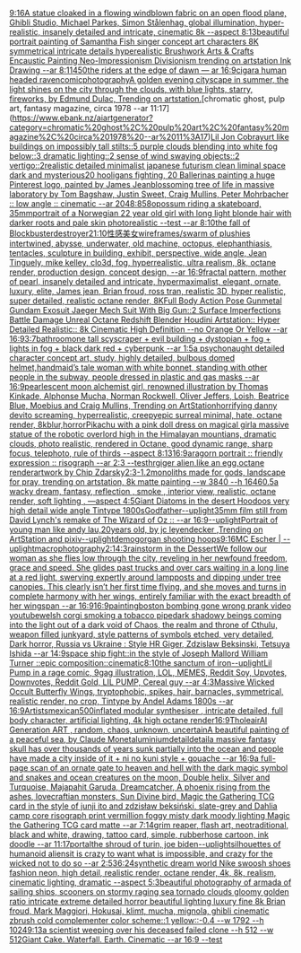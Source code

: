 [9:16](https://www.ebank.nz/aiartgenerator?category=9%3A16)[A statue cloaked in a flowing windblown fabric on an open flood plane, Ghibli Studio, Michael Parkes, Simon Stålenhag, global illumination, hyper-realistic, insanely detailed and intricate, cinematic 8k --aspect 8:13](https://www.ebank.nz/aiartgenerator?category=A%20statue%20cloaked%20in%20a%20flowing%20windblown%20fabric%20on%20an%20open%20flood%20plane%2C%20Ghibli%20Studio%2C%20Michael%20Parkes%2C%20Simon%20St%C3%A5lenhag%2C%20global%20illumination%2C%20hyper-realistic%2C%20insanely%20detailed%20and%20intricate%2C%20cinematic%208k%20--aspect%208%3A13)[beautiful portrait painting of Samantha Fish singer concept art characters 8K symmetrical intricate details hyperealistic Brushwork Arts & Crafts Encaustic Painting Neo-Impressionism Divisionism trending on artstation Ink Drawing --ar 8:11](https://www.ebank.nz/aiartgenerator?category=beautiful%20portrait%20painting%20of%20Samantha%20Fish%20singer%20concept%20art%20characters%208K%20symmetrical%20intricate%20details%20hyperealistic%20Brushwork%20Arts%20%26%20Crafts%20Encaustic%20Painting%20Neo-Impressionism%20Divisionism%20trending%20on%20artstation%20Ink%20Drawing%20--ar%208%3A11)[450](https://www.ebank.nz/aiartgenerator?category=450)[the riders at the edge of dawn — ar 16:9](https://www.ebank.nz/aiartgenerator?category=the%20riders%20at%20the%20edge%20of%20dawn%20%E2%80%94%20ar%2016%3A9)[cigar](https://www.ebank.nz/aiartgenerator?category=cigar)[a human headed raven](https://www.ebank.nz/aiartgenerator?category=a%20human%20headed%20raven)[comic](https://www.ebank.nz/aiartgenerator?category=comic)[photography](https://www.ebank.nz/aiartgenerator?category=photography)[A golden evening cityscape in summer, the light shines on the city through the clouds, with blue lights, starry, fireworks, by Edmund Dulac, Trending on artstation.](https://www.ebank.nz/aiartgenerator?category=A%20golden%20evening%20cityscape%20in%20summer%2C%20the%20light%20shines%20on%20the%20city%20through%20the%20clouds%2C%20with%20blue%20lights%2C%20starry%2C%20fireworks%2C%20by%20Edmund%20Dulac%2C%20Trending%20on%20artstation.)[chromatic ghost, pulp art, fantasy magazine, circa 1978 --ar 11:17](https://www.ebank.nz/aiartgenerator?category=chromatic%20ghost%2C%20pulp%20art%2C%20fantasy%20magazine%2C%20circa%201978%20--ar%2011%3A17)[Lil Jon Cobra](https://www.ebank.nz/aiartgenerator?category=Lil%20Jon%20Cobra)[yurt like buildings on impossibly tall stilts::5 purple clouds blending into white fog below::3 dramatic lighting::2 sense of wind swaying objects::2 vertigo::2](https://www.ebank.nz/aiartgenerator?category=yurt%20like%20buildings%20on%20impossibly%20tall%20stilts%3A%3A5%20purple%20clouds%20blending%20into%20white%20fog%20below%3A%3A3%20dramatic%20lighting%3A%3A2%20sense%20of%20wind%20swaying%20objects%3A%3A2%20vertigo%3A%3A2)[realistic detailed minimalist japanese futurism clean liminal space dark and mysterious](https://www.ebank.nz/aiartgenerator?category=realistic%20detailed%20minimalist%20japanese%20futurism%20clean%20liminal%20space%20dark%20and%20mysterious)[20 hooligans fighting, 20 Ballerinas painting a huge Pinterest logo, painted by James Jean](https://www.ebank.nz/aiartgenerator?category=20%20hooligans%20fighting%2C%2020%20Ballerinas%20painting%20a%20huge%20Pinterest%20logo%2C%20painted%20by%20James%20Jean)[blossoming tree of life in massive laboratory by Tom Bagshaw, Justin Sweet, Craig Mullins, Peter Mohrbacher :: low angle :: cinematic --ar 2048:858](https://www.ebank.nz/aiartgenerator?category=blossoming%20tree%20of%20life%20in%20massive%20laboratory%20by%20Tom%20Bagshaw%2C%20Justin%20Sweet%2C%20Craig%20Mullins%2C%20Peter%20Mohrbacher%20%3A%3A%20low%20angle%20%3A%3A%20cinematic%20--ar%202048%3A858)[opossum riding a skateboard, 35mm](https://www.ebank.nz/aiartgenerator?category=opossum%20riding%20a%20skateboard%2C%2035mm)[portrait of a Norwegian 22 year old girl with long light blonde hair with darker roots and pale skin photorealistic --test --ar 8:10](https://www.ebank.nz/aiartgenerator?category=portrait%20of%20a%20Norwegian%2022%20year%20old%20girl%20with%20long%20light%20blonde%20hair%20with%20darker%20roots%20and%20pale%20skin%20photorealistic%20--test%20--ar%208%3A10)[the fall of Blockbuster](https://www.ebank.nz/aiartgenerator?category=the%20fall%20of%20Blockbuster)[destroyer](https://www.ebank.nz/aiartgenerator?category=destroyer)[21:10](https://www.ebank.nz/aiartgenerator?category=21%3A10)[性感美女](https://www.ebank.nz/aiartgenerator?category=%E6%80%A7%E6%84%9F%E7%BE%8E%E5%A5%B3)[wireframes](https://www.ebank.nz/aiartgenerator?category=wireframes)[/swarm of plushies intertwined, abysse, underwater, old machine, octopus, elephanthiasis, tentacles, sculpture in building, exhibit, perspective, wide angle, Jean Tinguely, mike kelley, clo3d, fog, hyperrealistic, ultra realism, 8k, octane render, production design, concept design, --ar 16:9](https://www.ebank.nz/aiartgenerator?category=/swarm%20of%20plushies%20intertwined%2C%20abysse%2C%20underwater%2C%20old%20machine%2C%20octopus%2C%20elephanthiasis%2C%20tentacles%2C%20sculpture%20in%20building%2C%20exhibit%2C%20perspective%2C%20wide%20angle%2C%20Jean%20Tinguely%2C%20mike%20kelley%2C%20clo3d%2C%20fog%2C%20hyperrealistic%2C%20ultra%20realism%2C%208k%2C%20octane%20render%2C%20production%20design%2C%20concept%20design%2C%20--ar%2016%3A9)[fractal pattern, mother of pearl, insanely detailed and intricate, hypermaximalist, elegant, ornate, luxury, elite, James jean, Brian froud, ross tran, realistic 3D, hyper realistic, super detailed, realistic octane render, 8K](https://www.ebank.nz/aiartgenerator?category=fractal%20pattern%2C%20mother%20of%20pearl%2C%20insanely%20detailed%20and%20intricate%2C%20hypermaximalist%2C%20elegant%2C%20ornate%2C%20luxury%2C%20elite%2C%20James%20jean%2C%20Brian%20froud%2C%20ross%20tran%2C%20realistic%203D%2C%20hyper%20realistic%2C%20super%20detailed%2C%20realistic%20octane%20render%2C%208K)[Full Body Action Pose Gunmetal Gundam Exosuit Jaeger Mech Suit With Big Gun::2 Surface Imperfections Battle Damage Unreal Octane Redshift Blender Houdini Artstation:: Hyper Detailed Realistic:: 8k Cinematic High Definition --no Orange Or Yellow --ar 16:9](https://www.ebank.nz/aiartgenerator?category=Full%20Body%20Action%20Pose%20Gunmetal%20Gundam%20Exosuit%20Jaeger%20Mech%20Suit%20With%20Big%20Gun%3A%3A2%20Surface%20Imperfections%20Battle%20Damage%20Unreal%20Octane%20Redshift%20Blender%20Houdini%20Artstation%3A%3A%20Hyper%20Detailed%20Realistic%3A%3A%208k%20Cinematic%20High%20Definition%20--no%20Orange%20Or%20Yellow%20--ar%2016%3A9)[3:7](https://www.ebank.nz/aiartgenerator?category=3%3A7)[bathroom](https://www.ebank.nz/aiartgenerator?category=bathroom)[one tall scyscraper + evil building + dystopian + fog + lights in fog + black dark red + cyberpunk --ar 1:5](https://www.ebank.nz/aiartgenerator?category=one%20tall%20scyscraper%20%2B%20evil%20building%20%2B%20dystopian%20%2B%20fog%20%2B%20lights%20in%20fog%20%2B%20black%20dark%20red%20%2B%20cyberpunk%20--ar%201%3A5)[a psychonaught detailed character concept art, study, highly detailed, bulbous domed helmet,](https://www.ebank.nz/aiartgenerator?category=a%20psychonaught%20detailed%20character%20concept%20art%2C%20study%2C%20highly%20detailed%2C%20bulbous%20domed%20helmet%2C)[handmaid’s tale woman with white bonnet, standing with other people in the subway, people dressed in plastic and gas masks --ar 16:9](https://www.ebank.nz/aiartgenerator?category=handmaid%E2%80%99s%20tale%20woman%20with%20white%20bonnet%2C%20standing%20with%20other%20people%20in%20the%20subway%2C%20people%20dressed%20in%20plastic%20and%20gas%20masks%20--ar%2016%3A9)[pearlescent moon alchemist girl, renowned illustration by Thomas Kinkade, Alphonse Mucha, Norman Rockwell, Oliver Jeffers, Loish, Beatrice Blue, Moebius and Craig Mullins, Trending on ArtStation](https://www.ebank.nz/aiartgenerator?category=pearlescent%20moon%20alchemist%20girl%2C%20renowned%20illustration%20by%20Thomas%20Kinkade%2C%20Alphonse%20Mucha%2C%20Norman%20Rockwell%2C%20Oliver%20Jeffers%2C%20Loish%2C%20Beatrice%20Blue%2C%20Moebius%20and%20Craig%20Mullins%2C%20Trending%20on%20ArtStation)[horrifying danny devito screaming, hyperrealistic, creepy](https://www.ebank.nz/aiartgenerator?category=horrifying%20danny%20devito%20screaming%2C%20hyperrealistic%2C%20creepy)[epic surreal minimal, hate, octane render, 8k](https://www.ebank.nz/aiartgenerator?category=epic%20surreal%20minimal%2C%20hate%2C%20octane%20render%2C%208k)[blur,](https://www.ebank.nz/aiartgenerator?category=blur%2C)[horror](https://www.ebank.nz/aiartgenerator?category=horror)[Pikachu with a pink doll dress on magical girl](https://www.ebank.nz/aiartgenerator?category=Pikachu%20with%20a%20pink%20doll%20dress%20on%20magical%20girl)[a massive statue of the robotic overlord high in the Himalayan mountians, dramatic clouds, photo realistic, rendered in Octane, good dynamic range, sharp focus, telephoto, rule of thirds --aspect 8:13](https://www.ebank.nz/aiartgenerator?category=a%20massive%20statue%20of%20the%20robotic%20overlord%20high%20in%20the%20Himalayan%20mountians%2C%20dramatic%20clouds%2C%20photo%20realistic%2C%20rendered%20in%20Octane%2C%20good%20dynamic%20range%2C%20sharp%20focus%2C%20telephoto%2C%20rule%20of%20thirds%20--aspect%208%3A13)[16:9](https://www.ebank.nz/aiartgenerator?category=16%3A9)[aragorn portrait :: friendly expression :: risograph --ar 2:3 --test](https://www.ebank.nz/aiartgenerator?category=aragorn%20portrait%20%3A%3A%20friendly%20expression%20%3A%3A%20risograph%20--ar%202%3A3%20--test)[hrgiger alien,like an egg,octane render](https://www.ebank.nz/aiartgenerator?category=hrgiger%20alien%2Clike%20an%20egg%2Coctane%20render)[artwork by Chip Zdarsky](https://www.ebank.nz/aiartgenerator?category=artwork%20by%20Chip%20Zdarsky)[2:3](https://www.ebank.nz/aiartgenerator?category=2%3A3)[-1.2](https://www.ebank.nz/aiartgenerator?category=-1.2)[monoliths made for gods, landscape for pray, trending on artstation, 8k matte painting --w 3840 --h 1646](https://www.ebank.nz/aiartgenerator?category=monoliths%20made%20for%20gods%2C%20landscape%20for%20pray%2C%20trending%20on%20artstation%2C%208k%20matte%20painting%20--w%203840%20--h%201646)[0.5](https://www.ebank.nz/aiartgenerator?category=0.5)[a wacky dream, fantasy, reflection , smoke , interior view, realistic, octane render, soft lighting , —aspect 4:5](https://www.ebank.nz/aiartgenerator?category=a%20wacky%20dream%2C%20fantasy%2C%20reflection%20%2C%20smoke%20%2C%20interior%20view%2C%20realistic%2C%20octane%20render%2C%20soft%20lighting%20%2C%20%E2%80%94aspect%204%3A5)[Giant Diatoms in the desert Hoodoos  very high detail wide angle Tintype 1800s](https://www.ebank.nz/aiartgenerator?category=Giant%20Diatoms%20in%20the%20desert%20Hoodoos%20%20very%20high%20detail%20wide%20angle%20Tintype%201800s)[Godfather](https://www.ebank.nz/aiartgenerator?category=Godfather)[--uplight](https://www.ebank.nz/aiartgenerator?category=--uplight)[35mm film still from David Lynch's remake of The Wizard of Oz :: --ar 16:9](https://www.ebank.nz/aiartgenerator?category=35mm%20film%20still%20from%20David%20Lynch%27s%20remake%20of%20The%20Wizard%20of%20Oz%20%3A%3A%20--ar%2016%3A9)[--uplight](https://www.ebank.nz/aiartgenerator?category=--uplight)[Portrait of young man like andy lau,20years old, by jc leyendecker ,Trending on ArtStation and pixiv](https://www.ebank.nz/aiartgenerator?category=Portrait%20of%20young%20man%20like%20andy%20lau%2C20years%20old%2C%20by%20jc%20leyendecker%20%2CTrending%20on%20ArtStation%20and%20pixiv)[--uplight](https://www.ebank.nz/aiartgenerator?category=--uplight)[demogorgan shooting hoops](https://www.ebank.nz/aiartgenerator?category=demogorgan%20shooting%20hoops)[9:16](https://www.ebank.nz/aiartgenerator?category=9%3A16)[MC Escher | ](https://www.ebank.nz/aiartgenerator?category=MC%20Escher%20%7C%20)[--uplight](https://www.ebank.nz/aiartgenerator?category=--uplight)[macrophotography](https://www.ebank.nz/aiartgenerator?category=macrophotography)[2:1](https://www.ebank.nz/aiartgenerator?category=2%3A1)[4:3](https://www.ebank.nz/aiartgenerator?category=4%3A3)[rainstorm in the Dessert](https://www.ebank.nz/aiartgenerator?category=rainstorm%20in%20the%20Dessert)[We follow our woman as she flies low through the city, reveling in her newfound freedom, grace and speed. She glides past trucks and over cars waiting in a long line at a red light, swerving expertly around lampposts and dipping under tree canopies. This clearly isn’t her first time flying, and she moves and turns in complete harmony with her wings, entirely familiar with the exact breadth of her wingspan --ar 16:9](https://www.ebank.nz/aiartgenerator?category=We%20follow%20our%20woman%20as%20she%20flies%20low%20through%20the%20city%2C%20reveling%20in%20her%20newfound%20freedom%2C%20grace%20and%20speed.%20She%20glides%20past%20trucks%20and%20over%20cars%20waiting%20in%20a%20long%20line%20at%20a%20red%20light%2C%20swerving%20expertly%20around%20lampposts%20and%20dipping%20under%20tree%20canopies.%20This%20clearly%20isn%E2%80%99t%20her%20first%20time%20flying%2C%20and%20she%20moves%20and%20turns%20in%20complete%20harmony%20with%20her%20wings%2C%20entirely%20familiar%20with%20the%20exact%20breadth%20of%20her%20wingspan%20--ar%2016%3A9)[16:9](https://www.ebank.nz/aiartgenerator?category=16%3A9)[painting](https://www.ebank.nz/aiartgenerator?category=painting)[boston bombing gone wrong prank video youtube](https://www.ebank.nz/aiartgenerator?category=boston%20bombing%20gone%20wrong%20prank%20video%20youtube)[welsh corgi smoking a tobacco pipe](https://www.ebank.nz/aiartgenerator?category=welsh%20corgi%20smoking%20a%20tobacco%20pipe)[dark shadowy beings coming into the light out of a dark void of Chaos, the realm and throne of Cthulu, weapon filled junkyard, style patterns of symbols etched, very detailed, Dark horror, Russia vs Ukraine : Style HR Giger, Zdzislaw Beksinski, Tetsuya Ishida --ar 14:9](https://www.ebank.nz/aiartgenerator?category=dark%20shadowy%20beings%20coming%20into%20the%20light%20out%20of%20a%20dark%20void%20of%20Chaos%2C%20the%20realm%20and%20throne%20of%20Cthulu%2C%20weapon%20filled%20junkyard%2C%20style%20patterns%20of%20symbols%20etched%2C%20very%20detailed%2C%20Dark%20horror%2C%20Russia%20vs%20Ukraine%20%3A%20Style%20HR%20Giger%2C%20Zdzislaw%20Beksinski%2C%20Tetsuya%20Ishida%20--ar%2014%3A9)[space ship fight::in the style of Joseph Mallord William Turner ::epic composition::cinematic](https://www.ebank.nz/aiartgenerator?category=space%20ship%20fight%3A%3Ain%20the%20style%20of%20Joseph%20Mallord%20William%20Turner%20%3A%3Aepic%20composition%3A%3Acinematic)[8:10](https://www.ebank.nz/aiartgenerator?category=8%3A10)[the sanctum of iron](https://www.ebank.nz/aiartgenerator?category=the%20sanctum%20of%20iron)[--uplight](https://www.ebank.nz/aiartgenerator?category=--uplight)[Lil Pump in a rage comic, 9gag illustration, LOL, MEMES, Reddit Soy, Upvotes, Downvotes, Reddit Gold, LIL PUMP, Cereal guy --ar 4:3](https://www.ebank.nz/aiartgenerator?category=Lil%20Pump%20in%20a%20rage%20comic%2C%209gag%20illustration%2C%20LOL%2C%20MEMES%2C%20Reddit%20Soy%2C%20Upvotes%2C%20Downvotes%2C%20Reddit%20Gold%2C%20LIL%20PUMP%2C%20Cereal%20guy%20--ar%204%3A3)[Massive Wicked Occult Butterfly Wings, tryptophobic, spikes, hair, barnacles, symmetrical, realistic render, no crop, Tintype by Andel Adams 1800s --ar 16:9](https://www.ebank.nz/aiartgenerator?category=Massive%20Wicked%20Occult%20Butterfly%20Wings%2C%20tryptophobic%2C%20spikes%2C%20hair%2C%20barnacles%2C%20symmetrical%2C%20realistic%20render%2C%20no%20crop%2C%20Tintype%20by%20Andel%20Adams%201800s%20--ar%2016%3A9)[Artists](https://www.ebank.nz/aiartgenerator?category=Artists)[mexican](https://www.ebank.nz/aiartgenerator?category=mexican)[500](https://www.ebank.nz/aiartgenerator?category=500)[inflated modular synthesiser , intricate detailed, full body character, artificial lighting, 4k high octane render](https://www.ebank.nz/aiartgenerator?category=inflated%20modular%20synthesiser%20%2C%20intricate%20detailed%2C%20full%20body%20character%2C%20artificial%20lighting%2C%204k%20high%20octane%20render)[16:9](https://www.ebank.nz/aiartgenerator?category=16%3A9)[Thole](https://www.ebank.nz/aiartgenerator?category=Thole)[air](https://www.ebank.nz/aiartgenerator?category=air)[AI Generation ART , random, chaos, unknown, uncertain](https://www.ebank.nz/aiartgenerator?category=AI%20Generation%20ART%20%2C%20random%2C%20chaos%2C%20unknown%2C%20uncertain)[A beautiful painting of a peaceful sea, by Claude Monet](https://www.ebank.nz/aiartgenerator?category=A%20beautiful%20painting%20of%20a%20peaceful%20sea%2C%20by%20Claude%20Monet)[aluminium](https://www.ebank.nz/aiartgenerator?category=aluminium)[detail](https://www.ebank.nz/aiartgenerator?category=detail)[detail](https://www.ebank.nz/aiartgenerator?category=detail)[a massive fantasy skull has over thousands of years sunk partially into the ocean and people have made a city inside of it + ni no kuni style + gouache --ar 16:9](https://www.ebank.nz/aiartgenerator?category=a%20massive%20fantasy%20skull%20has%20over%20thousands%20of%20years%20sunk%20partially%20into%20the%20ocean%20and%20people%20have%20made%20a%20city%20inside%20of%20it%20%2B%20ni%20no%20kuni%20style%20%2B%20gouache%20--ar%2016%3A9)[a full-page scan of an ornate gate to heaven and hell with the dark magic symbol and snakes and ocean creatures on the moon, Double helix, Silver and Turquoise, Majapahit Garuda, Dreamcatcher, A phoenix rising from the ashes, lovecraftian monsters, Sun Divine bird, Magic the Gathering TCG card in the style of junji ito and zdzisław beksiński, slate-grey and Dahlia camp core risograph print vermillion foggy misty dark moody lighting Magic the Gathering TCG card matte --ar 7:14](https://www.ebank.nz/aiartgenerator?category=a%20full-page%20scan%20of%20an%20ornate%20gate%20to%20heaven%20and%20hell%20with%20the%20dark%20magic%20symbol%20and%20snakes%20and%20ocean%20creatures%20on%20the%20moon%2C%20Double%20helix%2C%20Silver%20and%20Turquoise%2C%20Majapahit%20Garuda%2C%20Dreamcatcher%2C%20A%20phoenix%20rising%20from%20the%20ashes%2C%20lovecraftian%20monsters%2C%20Sun%20Divine%20bird%2C%20Magic%20the%20Gathering%20TCG%20card%20in%20the%20style%20of%20junji%20ito%20and%20zdzis%C5%82aw%20beksi%C5%84ski%2C%20slate-grey%20and%20Dahlia%20camp%20core%20risograph%20print%20vermillion%20foggy%20misty%20dark%20moody%20lighting%20Magic%20the%20Gathering%20TCG%20card%20matte%20--ar%207%3A14)[grim reaper, flash art, neotraditional, black and white, drawing, tattoo card, simple, rubberhose cartoon, ink doodle --ar 11:17](https://www.ebank.nz/aiartgenerator?category=grim%20reaper%2C%20flash%20art%2C%20neotraditional%2C%20black%20and%20white%2C%20drawing%2C%20tattoo%20card%2C%20simple%2C%20rubberhose%20cartoon%2C%20ink%20doodle%20--ar%2011%3A17)[portal](https://www.ebank.nz/aiartgenerator?category=portal)[the shroud of turin, joe biden](https://www.ebank.nz/aiartgenerator?category=the%20shroud%20of%20turin%2C%20joe%20biden)[--uplight](https://www.ebank.nz/aiartgenerator?category=--uplight)[silhouettes of humanoid aliens](https://www.ebank.nz/aiartgenerator?category=silhouettes%20of%20humanoid%20aliens)[it is crazy to want what is impossible, and crazy for the wicked not to do so --ar 2:5](https://www.ebank.nz/aiartgenerator?category=it%20is%20crazy%20to%20want%20what%20is%20impossible%2C%20and%20crazy%20for%20the%20wicked%20not%20to%20do%20so%20--ar%202%3A5)[36:24](https://www.ebank.nz/aiartgenerator?category=36%3A24)[synthetic dream world Nike swoosh shoes fashion neon, high detail, realistic render, octane render, 4k, 8k, realism, cinematic lighting, dramatic --aspect 5:3](https://www.ebank.nz/aiartgenerator?category=synthetic%20dream%20world%20Nike%20swoosh%20shoes%20fashion%20neon%2C%20high%20detail%2C%20realistic%20render%2C%20octane%20render%2C%204k%2C%208k%2C%20realism%2C%20cinematic%20lighting%2C%20dramatic%20--aspect%205%3A3)[beautiful photography of armada of sailing ships, scooners on stormy raging sea tornado clouds gloomy golden ratio intricate extreme detailed horror beautiful lighting luxury fine 8k Brian froud, Mark Maggiori, Hokusai, klimt, mucha, mignola, ghibli cinematic zbrush cold complementer color scheme::1 yellow::-0.4 --w 1792 --h 1024](https://www.ebank.nz/aiartgenerator?category=beautiful%20photography%20of%20armada%20of%20sailing%20ships%2C%20scooners%20on%20stormy%20raging%20sea%20tornado%20clouds%20gloomy%20golden%20ratio%20intricate%20extreme%20detailed%20horror%20beautiful%20lighting%20luxury%20fine%208k%20Brian%20froud%2C%20Mark%20Maggiori%2C%20Hokusai%2C%20klimt%2C%20mucha%2C%20mignola%2C%20ghibli%20cinematic%20zbrush%20cold%20complementer%20color%20scheme%3A%3A1%20yellow%3A%3A-0.4%20--w%201792%20--h%201024)[9:13](https://www.ebank.nz/aiartgenerator?category=9%3A13)[a scientist weeping over his deceased failed clone --h 512 --w 512](https://www.ebank.nz/aiartgenerator?category=a%20scientist%20weeping%20over%20his%20deceased%20failed%20clone%20--h%20512%20--w%20512)[Giant Cake. Waterfall. Earth. Cinematic --ar 16:9 --test](https://www.ebank.nz/aiartgenerator?category=Giant%20Cake.%20Waterfall.%20Earth.%20Cinematic%20--ar%2016%3A9%20--test)